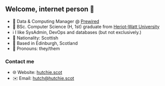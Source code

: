## Welcome, internet person 👋

- 👔 Data & Computing Manager @ [Prewired](https://github.com/prewired)
- 🏫 BSc. Computer Science (H, 1st) graduate from [Heriot-Watt University](https://hw.ac.uk)
- ℹ️ I like SysAdmin, DevOps and databases (but not exclusively.)
- 🏴󠁧󠁢󠁳󠁣󠁴󠁿 Nationality: Scottish
- 📍 Based in Edinburgh, Scotland
- 🌈 Pronouns: they/them

### Contact me

- 🌐 Website:  [hutchie.scot](https://hutchie.scot)
- ✉️ Email:    [hutch@hutchie.scot](mailto:hutch@hutchie.scot)
